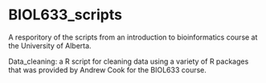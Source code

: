 # BIOL633_scripts

A resporitory of the scripts from an introduction to bioinformatics course at the University of Alberta.

Data_cleaning: a R script for cleaning data using a variety of R packages that was provided by Andrew Cook for the BIOL633 course.
